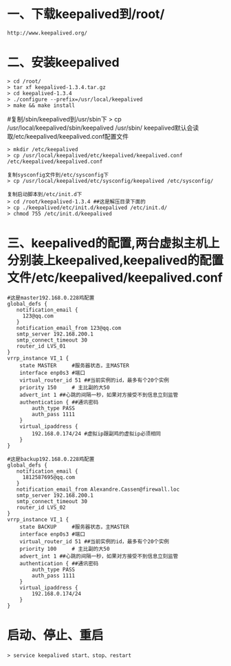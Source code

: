 # 一、下载keepalived到/root/
    http://www.keepalived.org/
# 二、安装keepalived
    > cd /root/
    > tar xf keepalived-1.3.4.tar.gz
    > cd keepalived-1.3.4
    > ./configure --prefix=/usr/local/keepalived
    > make && make install
#复制/sbin/keepalived到/usr/sbin下
    > cp /usr/local/keepalived/sbin/keepalived /usr/sbin/
    keepalived默认会读取/etc/keepalived/keepalived.conf配置文件

    > mkdir /etc/keepalived
    > cp /usr/local/keepalived/etc/keepalived/keepalived.conf /etc/keepalived/keepalived.conf
    
    复制sysconfig文件到/etc/sysconfig下
    > cp /usr/local/keepalived/etc/sysconfig/keepalived /etc/sysconfig/
    
    复制启动脚本到/etc/init.d下
    > cd /root/keepalived-1.3.4 ##这是解压目录下面的
    > cp ./keepalived/etc/init.d/keepalived /etc/init.d/
    > chmod 755 /etc/init.d/keepalived
# 三、keepalived的配置,两台虚拟主机上分别装上keepalived,keepalived的配置文件/etc/keepalived/keepalived.conf
    #这是master192.168.0.228鸡配置
    global_defs {
       notification_email {
         123@qq.com
       }
       notification_email_from 123@qq.com
       smtp_server 192.168.200.1
       smtp_connect_timeout 30
       router_id LVS_01
    }
    vrrp_instance VI_1 {
        state MASTER     #服务器状态，主MASTER 
        interface enp0s3 #端口
        virtual_router_id 51 ##当前实例的id，最多有个20个实例
        priority 150     # 主比副的大50
        advert_int 1 ##心跳的间隔一秒，如果对方接受不到信息立刻监管
        authentication { ##通讯密码
            auth_type PASS
            auth_pass 1111
        }
        virtual_ipaddress {
            192.168.0.174/24 #虚拟ip跟副鸡的虚拟ip必须相同
        }
    }
    
    #这是backup192.168.0.228鸡配置
    global_defs {
       notification_email {
         1812587695@qq.com
       }
       notification_email_from Alexandre.Cassen@firewall.loc
       smtp_server 192.168.200.1
       smtp_connect_timeout 30
       router_id LVS_02
    }
    vrrp_instance VI_1 {
        state BACKUP     #服务器状态，主MASTER 
        interface enp0s3 #端口
        virtual_router_id 51 ##当前实例的id，最多有个20个实例
        priority 100     # 主比副的大50
        advert_int 1 ##心跳的间隔一秒，如果对方接受不到信息立刻监管
        authentication { ##通讯密码
            auth_type PASS
            auth_pass 1111
        }
        virtual_ipaddress {
            192.168.0.174/24
        }
    }
 
# 启动、停止、重启
    > service keepalived start、stop、restart
